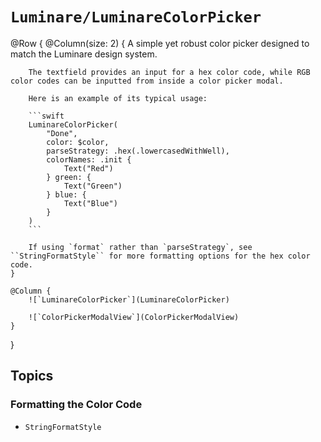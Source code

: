 # ``Luminare/LuminareColorPicker``

@Row {
    @Column(size: 2) {
        A simple yet robust color picker designed to match the Luminare design system.
        
        The textfield provides an input for a hex color code, while RGB color codes can be inputted from inside a color picker modal.
        
        Here is an example of its typical usage:
        
        ```swift
        LuminareColorPicker(
            "Done",
            color: $color,
            parseStrategy: .hex(.lowercasedWithWell),
            colorNames: .init {
                Text("Red")
            } green: {
                Text("Green")
            } blue: {
                Text("Blue")
            }
        )
        ```
        
        If using `format` rather than `parseStrategy`, see ``StringFormatStyle`` for more formatting options for the hex color code.
    }

    @Column {
        ![`LuminareColorPicker`](LuminareColorPicker)
        
        ![`ColorPickerModalView`](ColorPickerModalView)
    }
}

## Topics

### Formatting the Color Code

- ``StringFormatStyle``
